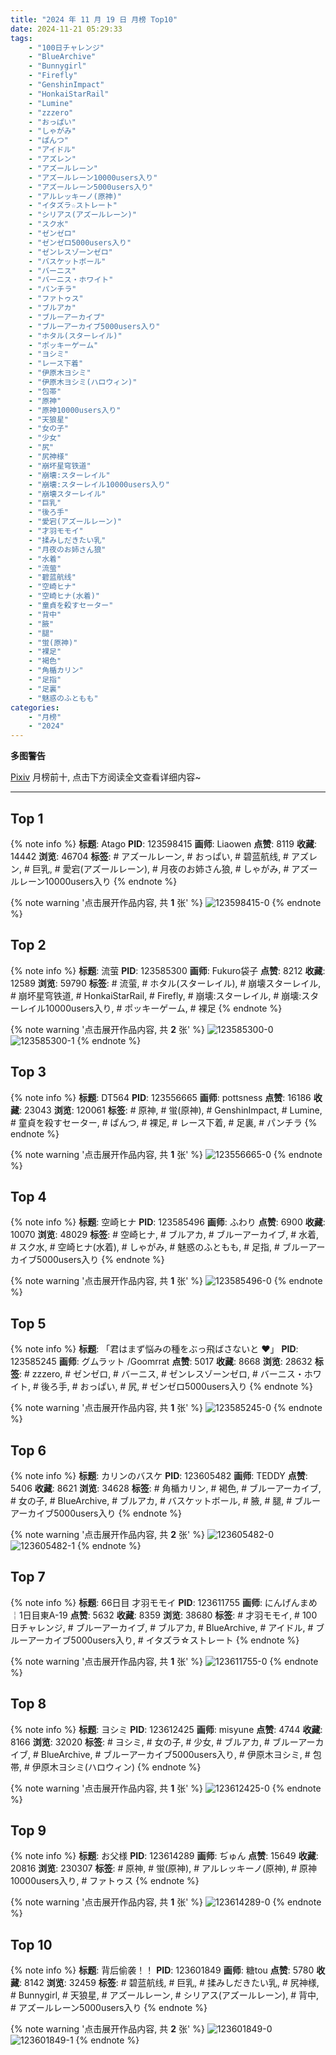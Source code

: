 ```yaml
---
title: "2024 年 11 月 19 日 月榜 Top10"
date: 2024-11-21 05:29:33
tags:
    - "100日チャレンジ"
    - "BlueArchive"
    - "Bunnygirl"
    - "Firefly"
    - "GenshinImpact"
    - "HonkaiStarRail"
    - "Lumine"
    - "zzzero"
    - "おっぱい"
    - "しゃがみ"
    - "ぱんつ"
    - "アイドル"
    - "アズレン"
    - "アズールレーン"
    - "アズールレーン10000users入り"
    - "アズールレーン5000users入り"
    - "アルレッキーノ(原神)"
    - "イタズラ☆ストレート"
    - "シリアス(アズールレーン)"
    - "スク水"
    - "ゼンゼロ"
    - "ゼンゼロ5000users入り"
    - "ゼンレスゾーンゼロ"
    - "バスケットボール"
    - "バーニス"
    - "バーニス・ホワイト"
    - "パンチラ"
    - "ファトゥス"
    - "ブルアカ"
    - "ブルーアーカイブ"
    - "ブルーアーカイブ5000users入り"
    - "ホタル(スターレイル)"
    - "ポッキーゲーム"
    - "ヨシミ"
    - "レース下着"
    - "伊原木ヨシミ"
    - "伊原木ヨシミ(ハロウィン)"
    - "包帯"
    - "原神"
    - "原神10000users入り"
    - "天狼星"
    - "女の子"
    - "少女"
    - "尻"
    - "尻神様"
    - "崩坏星穹铁道"
    - "崩壊:スターレイル"
    - "崩壊:スターレイル10000users入り"
    - "崩壊スターレイル"
    - "巨乳"
    - "後ろ手"
    - "愛宕(アズールレーン)"
    - "才羽モモイ"
    - "揉みしだきたい乳"
    - "月夜のお姉さん狼"
    - "水着"
    - "流萤"
    - "碧蓝航线"
    - "空崎ヒナ"
    - "空崎ヒナ(水着)"
    - "童貞を殺すセーター"
    - "背中"
    - "腋"
    - "腿"
    - "蛍(原神)"
    - "裸足"
    - "褐色"
    - "角楯カリン"
    - "足指"
    - "足裏"
    - "魅惑のふともも"
categories:
    - "月榜"
    - "2024"
---
```


<i class="fa fa-triangle-exclamation"></i>**多图警告**<i class="fa fa-triangle-exclamation"></i>

[Pixiv](https://www.pixiv.net/) 月榜前十, 点击下方阅读全文查看详细内容~

<!-- more -->

---

## Top 1

{% note info %}
**标题**: Atago
**PID**: 123598415 **画师**: Liaowen
**点赞**: 8119 **收藏**: 14442 **浏览**: 46704
**标签**: # アズールレーン, # おっぱい, # 碧蓝航线, # アズレン, # 巨乳, # 愛宕(アズールレーン), # 月夜のお姉さん狼, # しゃがみ, # アズールレーン10000users入り
{% endnote %}

{% note warning '点击展开作品内容, 共 **1** 张' %}
![123598415-0](https://i.pixiv.re/img-original/img/2024/10/23/14/11/45/123598415_p0.png)
{% endnote %}

## Top 2

{% note info %}
**标题**: 流萤
**PID**: 123585300 **画师**: Fukuro袋子
**点赞**: 8212 **收藏**: 12589 **浏览**: 59790
**标签**: # 流萤, # ホタル(スターレイル), # 崩壊スターレイル, # 崩坏星穹铁道, # HonkaiStarRail, # Firefly, # 崩壊:スターレイル, # 崩壊:スターレイル10000users入り, # ポッキーゲーム, # 裸足
{% endnote %}

{% note warning '点击展开作品内容, 共 **2** 张' %}
![123585300-0](https://i.pixiv.re/img-original/img/2024/10/23/00/01/02/123585300_p0.jpg)
![123585300-1](https://i.pixiv.re/img-original/img/2024/10/23/00/01/02/123585300_p1.jpg)
{% endnote %}

## Top 3

{% note info %}
**标题**: DT564
**PID**: 123556665 **画师**: pottsness
**点赞**: 16186 **收藏**: 23043 **浏览**: 120061
**标签**: # 原神, # 蛍(原神), # GenshinImpact, # Lumine, # 童貞を殺すセーター, # ぱんつ, # 裸足, # レース下着, # 足裏, # パンチラ
{% endnote %}

{% note warning '点击展开作品内容, 共 **1** 张' %}
![123556665-0](https://i.pixiv.re/img-original/img/2024/10/22/00/00/45/123556665_p0.jpg)
{% endnote %}

## Top 4

{% note info %}
**标题**: 空崎ヒナ
**PID**: 123585496 **画师**: ふわり
**点赞**: 6900 **收藏**: 10070 **浏览**: 48029
**标签**: # 空崎ヒナ, # ブルアカ, # ブルーアーカイブ, # 水着, # スク水, # 空崎ヒナ(水着), # しゃがみ, # 魅惑のふともも, # 足指, # ブルーアーカイブ5000users入り
{% endnote %}

{% note warning '点击展开作品内容, 共 **1** 张' %}
![123585496-0](https://i.pixiv.re/img-original/img/2024/10/23/00/03/17/123585496_p0.jpg)
{% endnote %}

## Top 5

{% note info %}
**标题**: 「君はまず悩みの種をぶっ飛ばさないと ♥」
**PID**: 123585245 **画师**: グムラット /Goomrrat
**点赞**: 5017 **收藏**: 8668 **浏览**: 28632
**标签**: # zzzero, # ゼンゼロ, # バーニス, # ゼンレスゾーンゼロ, # バーニス・ホワイト, # 後ろ手, # おっぱい, # 尻, # ゼンゼロ5000users入り
{% endnote %}

{% note warning '点击展开作品内容, 共 **1** 张' %}
![123585245-0](https://i.pixiv.re/img-original/img/2024/10/23/00/00/45/123585245_p0.png)
{% endnote %}

## Top 6

{% note info %}
**标题**: カリンのバスケ
**PID**: 123605482 **画师**: TEDDY
**点赞**: 5406 **收藏**: 8621 **浏览**: 34628
**标签**: # 角楯カリン, # 褐色, # ブルーアーカイブ, # 女の子, # BlueArchive, # ブルアカ, # バスケットボール, # 腋, # 腿, # ブルーアーカイブ5000users入り
{% endnote %}

{% note warning '点击展开作品内容, 共 **2** 张' %}
![123605482-0](https://i.pixiv.re/img-original/img/2024/10/23/19/51/19/123605482_p0.jpg)
![123605482-1](https://i.pixiv.re/img-original/img/2024/10/23/19/51/19/123605482_p1.jpg)
{% endnote %}

## Top 7

{% note info %}
**标题**: 66日目 才羽モモイ
**PID**: 123611755 **画师**: にんげんまめ￤1日目東A-19
**点赞**: 5632 **收藏**: 8359 **浏览**: 38680
**标签**: # 才羽モモイ, # 100日チャレンジ, # ブルーアーカイブ, # ブルアカ, # BlueArchive, # アイドル, # ブルーアーカイブ5000users入り, # イタズラ☆ストレート
{% endnote %}

{% note warning '点击展开作品内容, 共 **1** 张' %}
![123611755-0](https://i.pixiv.re/img-original/img/2024/10/23/22/54/07/123611755_p0.png)
{% endnote %}

## Top 8

{% note info %}
**标题**: ヨシミ
**PID**: 123612425 **画师**: misyune
**点赞**: 4744 **收藏**: 8166 **浏览**: 32020
**标签**: # ヨシミ, # 女の子, # 少女, # ブルアカ, # ブルーアーカイブ, # BlueArchive, # ブルーアーカイブ5000users入り, # 伊原木ヨシミ, # 包帯, # 伊原木ヨシミ(ハロウィン)
{% endnote %}

{% note warning '点击展开作品内容, 共 **1** 张' %}
![123612425-0](https://i.pixiv.re/img-original/img/2024/10/23/23/11/48/123612425_p0.png)
{% endnote %}

## Top 9

{% note info %}
**标题**: お父様
**PID**: 123614289 **画师**: ぢゅん
**点赞**: 15649 **收藏**: 20816 **浏览**: 230307
**标签**: # 原神, # 蛍(原神), # アルレッキーノ(原神), # 原神10000users入り, # ファトゥス
{% endnote %}

{% note warning '点击展开作品内容, 共 **1** 张' %}
![123614289-0](https://i.pixiv.re/img-original/img/2024/10/24/00/00/33/123614289_p0.jpg)
{% endnote %}

## Top 10

{% note info %}
**标题**: 背后偷袭！！
**PID**: 123601849 **画师**: 糖tou
**点赞**: 5780 **收藏**: 8142 **浏览**: 32459
**标签**: # 碧蓝航线, # 巨乳, # 揉みしだきたい乳, # 尻神様, # Bunnygirl, # 天狼星, # アズールレーン, # シリアス(アズールレーン), # 背中, # アズールレーン5000users入り
{% endnote %}

{% note warning '点击展开作品内容, 共 **2** 张' %}
![123601849-0](https://i.pixiv.re/img-original/img/2024/10/23/17/30/35/123601849_p0.jpg)
![123601849-1](https://i.pixiv.re/img-original/img/2024/10/23/17/30/35/123601849_p1.jpg)
{% endnote %}
